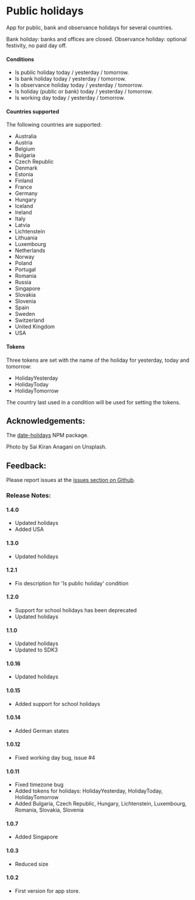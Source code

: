 # Public holidays

App for public, bank and observance holidays for several countries.

Bank holiday: banks and offices are closed.
Observance holiday: optional festivity, no paid day off.

#### Conditions

- Is public holiday today / yesterday / tomorrow.
- Is bank holiday today / yesterday / tomorrow.
- Is observance holiday today / yesterday / tomorrow.
- Is holiday (public or bank) today / yesterday / tomorrow.
- Is working day today / yesterday / tomorrow.

#### Countries supported

The following countries are supported:

- Australia
- Austria
- Belgium
- Bulgaria
- Czech Republic
- Denmark
- Estonia
- Finland
- France
- Germany
- Hungary
- Iceland
- Ireland
- Italy
- Latvia
- Lichtenstein
- Lithuania
- Luxembourg
- Netherlands
- Norway
- Poland
- Portugal
- Romania
- Russia
- Singapore
- Slovakia
- Slovenia
- Spain
- Sweden
- Switzerland
- United Kingdom
- USA

#### Tokens

Three tokens are set with the name of the holiday for yesterday, today and tomorrow:

- HolidayYesterday
- HolidayToday
- HolidayTomorrow

The country last used in a condition will be used for setting the tokens.

## Acknowledgements:

The [date-holidays](https://www.npmjs.com/package/date-holidays) NPM package.

Photo by Sai Kiran Anagani on Unsplash.

## Feedback:

Please report issues at the [issues section on Github](https://github.com/balmli/no.almli.publicholidays/issues).

### Release Notes:

#### 1.4.0

- Updated holidays
- Added USA

#### 1.3.0

- Updated holidays

#### 1.2.1

- Fix description for 'Is public holiday' condition

#### 1.2.0

- Support for school holidays has been deprecated
- Updated holidays

#### 1.1.0

- Updated holidays
- Updated to SDK3

#### 1.0.16

- Updated holidays

#### 1.0.15

- Added support for school holidays

#### 1.0.14

- Added German states

#### 1.0.12

- Fixed working day bug, issue #4

#### 1.0.11

- Fixed timezone bug
- Added tokens for holidays: HolidayYesterday, HolidayToday, HolidayTomorrow
- Added Bulgaria, Czech Republic, Hungary, Lichtenstein, Luxembourg, Romania, Slovakia, Slovenia

#### 1.0.7

- Added Singapore

#### 1.0.3

- Reduced size 

#### 1.0.2

- First version for app store.
